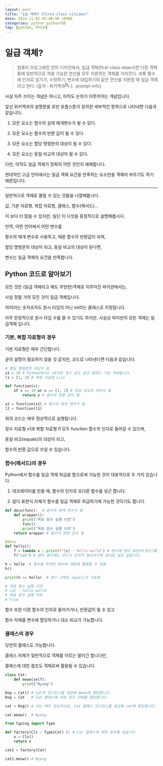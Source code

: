 ```yaml
---
layout: post
title: "1급 객체? (First-class citizen)"
date: 2024-11-01 05:00:00 +0900
categories: python python이론
tag: [python, 파이썬]
---
```


# **일급 객체?**

>컴퓨터 프로그래밍 언어 디자인에서, 일급 객체(first-class object)란 다른 객체들에 일반적으로 적용 가능한 연산을 모두 지원하는 객체를 가리킨다. 보통 함수에 인자로 넘기기, 수정하기, 변수에 대입하기와 같은 연산을 지원할 때 일급 객체라고 한다. (출처 : 위키백과<sup>[1)](https://ko.wikipedia.org/wiki/%EC%9D%BC%EA%B8%89_%EA%B0%9D%EC%B2%B4)</sup>)
{: .prompt-info}

사실 자주 쓰이는 개념은 아니고, 아직도 논의가 이루어지는 개념입니다.

앞선 위키백과의 설명문을 로빈 포플스톤이 정의한 세부적인 항목으로 나타내면 다음과 같습니다.

1. 모든 요소는 함수의 실제 매개변수가 될 수 있다.

2. 모든 요소는 함수의 반환 값이 될 수 있다.

3. 모든 요소는 할당 명령문의 대상이 될 수 있다.

4. 모든 요소는 동일 비교의 대상이 될 수 있다.

다만, 아직도 일급 객체가 정확히 어떤 것인지 애매합니다.

현대적인 고급 언어에서는 일급 객체 요건을 만족하는 요소만을 객체라 부르기도 하기 때문입니다.

---

일반적으로 객체로 불릴 수 있는 것들을 나열해봅시다.

값, 기본 자료형, 복잡 자료형, 클래스, 함수(메서드)...

이 보다 더 많을 수 있지만, 일단 이 다섯을 중점적으로 설명해봅시다.

만약, 어떤 언어에서 어떤 변수를

함수의 매개 변수로 사용하고, 때론 함수의 반환값이 되며,

할당 명령문의 대상이 되고, 동일 비교의 대상이 된다면,

변수는 일급 객체의 요건을 만족합니다.

## **Python 코드로 알아보기**

모든 것은 (일급 객체라고 해도 무방한)객체로 이루어진 파이썬에서는,

사실 정말 거의 모든 것이 일급 객체입니다.

10이라는 숫자조차도 원시 타입이 아닌 int라는 클래스로 지정됩니다.

아주 한정적으로 원시 타입 수를 쓸 수 있기도 하지만, 사실상 파이썬의 모든 객체는 일급객체 입니다.

### **기본, 복합 자료형의 경우**

기본 자료형은 매우 간단합니다.

굳이 설명이 필요하지 않을 것 같지만, 코드로 나타낸다면 다음과 같습니다.

```python
# 할당 명령문의 대상이 됨
x1 = 10 # Python에서는 10이란 정수 값도 참조 클래스 기반 객체입니다.
l1 = [1, 2] # 복합 자료형 List

def function(x):
    if x == 10 or x == [1, 2] # 동일 비교의 대상이 됨
        return x # 함수의 반환 값이 됨

x2 = function(x1) # 함수의 매개 변수가 됨
l2 = function(l1)
```

위의 코드는 매우 정상적으로 실행됩니다.

정수 자료형 x1과 복합 자료형 l1 모두 function 함수의 인자로 들어갈 수 있으며,

동일 비교(equals)의 대상이 되고,

함수의 반환 값으로 쓰일 수 있습니다.

### **함수(메서드)의 경우**

Python에서 함수를 일급 객체 취급을 함으로써 가능한 것이 대표적으로 두 가지 있습니다.

1. 데코레이터를 만들 때, 함수의 인자로 또다른 함수를 넣곤 합니다.

2. 람다 표현식 자체가 함수를 일급 객체로 취급하기에 가능한 것이기도 합니다.

```python
def deco(func):  # 함수의 매개 변수가 됨
    def wrapper():
        print("목표 함수 실행 이전")
        func()
        print("목표 함수 실행 이후")
    return wrapper # 함수의 반환 값이 됨

@deco
def hello():
    f = lambda x : print(f"{x} - hello world") # 변수에 람다 표현식(함수)를 할당 함
    f("cat") # 람다 함수에는 반드시 인자가 필요하기에 임시로 넣은 값입니다.

h = hello  # 함수를 축약한 변수에 대입해 활용할 수 있음
h()

print(h == hello)  # 함수 간에도 equals가 가능함

# 목표 함수 실행 이전
# cat - hello world
# 목표 함수 실행 이후
# True
```

함수 또한 다른 함수의 인자로 들어가거나, 반환값이 될 수 있고

함수 자체를 변수에 할당하거나 대소 비교가 가능합니다.

### **클래스의 경우**

당연히 클래스도 가능합니다.

클래스 자체가 일반적으로 객체를 이르는 말이긴 합니다만,

클래스에 대한 참조도 객체로써 활용될 수 있습니다.

```python
class Cat:
    def meow(self):
        print("Nyang")

Dog = Cat() # Cat의 인스턴스를 생성해 meow에 할당합니다.
Dog = Cat   # Cat 클래스에 대한 참조 자체를 할당합니다.

cat = Dog() # 이는 매우 정상적으로, Cat 클래스 인스턴스를 생성해 cat에 할당합니다.

cat.meow()  # Nyang

from typing import Type

def factory(Cls : Type[Cat] ): # Cat 클래스에 대한 참조를 넣습니다
    x = Cls()
    return x

cat2 = factory(Cat)

cat2.meow() # Nyang
```